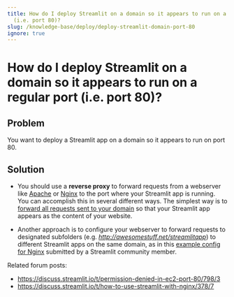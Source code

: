 ```yaml
---
title: How do I deploy Streamlit on a domain so it appears to run on a regular port
  (i.e. port 80)?
slug: /knowledge-base/deploy/deploy-streamlit-domain-port-80
ignore: true
---
```


# How do I deploy Streamlit on a domain so it appears to run on a regular port (i.e. port 80)?

## Problem

You want to deploy a Streamlit app on a domain so it appears to run on port 80.

## Solution

- You should use a **reverse proxy** to forward requests from a webserver like [Apache](https://httpd.apache.org/) or [Nginx](https://www.nginx.com/) to the port where your Streamlit app is running. You can accomplish this in several different ways. The simplest way is to [forward all requests sent to your domain](https://discuss.streamlit.io/t/permission-denied-in-ec2-port-80/798/3) so that your Streamlit app appears as the content of your website.

- Another approach is to configure your webserver to forward requests to designated subfolders (e.g. _http://awesomestuff.net/streamlitapp_) to different Streamlit apps on the same domain, as in this [example config for Nginx](https://discuss.streamlit.io/t/how-to-use-streamlit-with-nginx/378/7) submitted by a Streamlit community member.

Related forum posts:

- https://discuss.streamlit.io/t/permission-denied-in-ec2-port-80/798/3
- https://discuss.streamlit.io/t/how-to-use-streamlit-with-nginx/378/7
